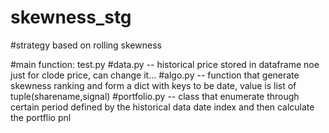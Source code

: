 # skewness_stg

#strategy based on rolling skewness

#main function: test.py
#data.py -- historical price stored in dataframe noe just for clode price, can change it...
#algo.py -- function that generate skewness ranking and form a dict with keys to be date, value is list of tuple(sharename,signal)
#portfolio.py -- class that enumerate through certain period defined by the historical data date index and then calculate the portflio pnl
